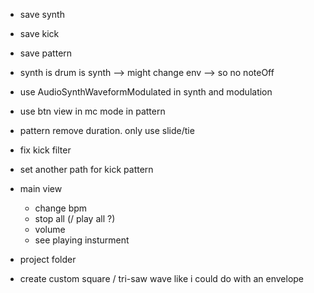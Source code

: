 - save synth
- save kick
- save pattern

- synth is drum is synth --> might change env
                         --> so no noteOff

- use AudioSynthWaveformModulated in synth and modulation

- use btn view in mc mode in pattern
- pattern remove duration. only use slide/tie

- fix kick filter
- set another path for kick pattern

- main view
    - change bpm
    - stop all (/ play all ?)
    - volume
    - see playing insturment
    
- project folder

- create custom square / tri-saw wave like i could do with an envelope
